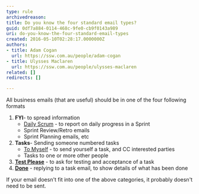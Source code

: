 ```yaml
---
type: rule
archivedreason: 
title: Do you know the four standard email types?
guid: 0df7a884-0114-468c-9fe0-cb9f0143a989
uri: do-you-know-the-four-standard-email-types
created: 2016-05-10T02:28:17.0000000Z
authors:
- title: Adam Cogan
  url: https://ssw.com.au/people/adam-cogan
- title: Ulysses Maclaren
  url: https://ssw.com.au/people/ulysses-maclaren
related: []
redirects: []

---
```


All business emails (that are useful) should be in one of the four following formats

<!--endintro-->

1. **FYI**- to spread information
    * [Daily Scrum](/DailyStandUpScrum) - to report on daily progress in a Sprint
    * Sprint Review/Retro emails
    * Sprint Planning emails, etc
2. **Tasks**- Sending someone numbered tasks
    * [To Myself](/EmailToMyself) - to send yourself a task, and CC interested parties
    * Tasks to one or more other people
3. [**Test Please**](/Conduct-a-test-please-internally-and-then-with-the-client1105-3979) - to ask for testing and acceptance of a task
4. [**Done**](/Done-GiveDetailsAndDelete) - replying to a task email, to show details of what has been done


If your email doesn't fit into one of the above categories, it probably doesn't need to be sent.
